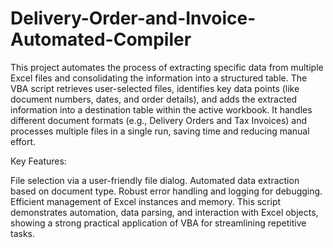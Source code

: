 # Delivery-Order-and-Invoice-Automated-Compiler
 This project automates the process of extracting specific data from multiple Excel files and consolidating the information into a structured table. The VBA script retrieves user-selected files, identifies key data points (like document numbers, dates, and order details), and adds the extracted information into a destination table within the active workbook. It handles different document formats (e.g., Delivery Orders and Tax Invoices) and processes multiple files in a single run, saving time and reducing manual effort.

Key Features:

File selection via a user-friendly file dialog.
Automated data extraction based on document type.
Robust error handling and logging for debugging.
Efficient management of Excel instances and memory.
This script demonstrates automation, data parsing, and interaction with Excel objects, showing a strong practical application of VBA for streamlining repetitive tasks.
